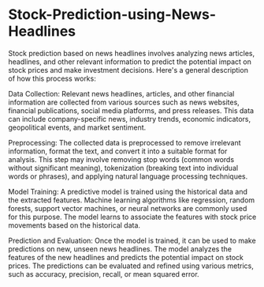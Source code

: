 # Stock-Prediction-using-News-Headlines
Stock prediction based on news headlines involves analyzing news articles, headlines, and other relevant information to predict the potential impact on stock prices and make investment decisions. Here's a general description of how this process works:

Data Collection: Relevant news headlines, articles, and other financial information are collected from various sources such as news websites, financial publications, social media platforms, and press releases. This data can include company-specific news, industry trends, economic indicators, geopolitical events, and market sentiment.

Preprocessing: The collected data is preprocessed to remove irrelevant information, format the text, and convert it into a suitable format for analysis. This step may involve removing stop words (common words without significant meaning), tokenization (breaking text into individual words or phrases), and applying natural language processing techniques.

Model Training: A predictive model is trained using the historical data and the extracted features. Machine learning algorithms like regression, random forests, support vector machines, or neural networks are commonly used for this purpose. The model learns to associate the features with stock price movements based on the historical data.

Prediction and Evaluation: Once the model is trained, it can be used to make predictions on new, unseen news headlines. The model analyzes the features of the new headlines and predicts the potential impact on stock prices. The predictions can be evaluated and refined using various metrics, such as accuracy, precision, recall, or mean squared error.
